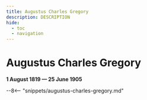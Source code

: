```yaml
---
title: Augustus Charles Gregory
description: DESCRIPTION
hide:
  - toc
  - navigation 
---
```


# Augustus Charles Gregory

**1 August 1819 — 25 June 1905**

--8<-- "snippets/augustus-charles-gregory.md"

